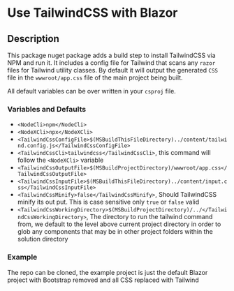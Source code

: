 # Use TailwindCSS with Blazor

## Description
This package nuget package adds a build step to install TailwindCSS via NPM and run it. It includes a config file for Tailwind that scans any `razor` files for Tailwind utility classes.
By default it will output the generated `CSS` file in the `wwwroot/app.css` file of the main project being built.

All default variables can be over written in your `csproj` file.

### Variables and Defaults
- `<NodeCli>npm</NodeCli>`
- `<NodeXCli>npx</NodeXCli>`
- `<TailwindCssConfigFile>$(MSBuildThisFileDirectory)../content/tailwind.config.js</TailwindCssConfigFile>`
- `<TailwindCssCli>tailwindcss</TailwindCssCli>`, this command will follow the `<NodeXCli>` variable
- `<TailwindCssOutputFile>$(MSBuildProjectDirectory)/wwwroot/app.css</TailwindCssOutputFile>`
- `<TailwindCssInputFile>$(MSBuildThisFileDirectory)../content/input.css</TailwindCssInputFile>`
- `<TailwindCssMinify>false</TailwindCssMinify>`, Should TailwindCSS minify its out put. This is case sensitive only `true` or `false` valid
- `<TailwindCssWorkingDirectory>$(MSBuildProjectDirectory)/../</TailwindCssWorkingDirectory>`, The directory to run the tailwind command from, we default to the level above current project directory in order to glob any components that may be in other project folders within the solution directory

### Example
The repo can be cloned, the example project is just the default Blazor project with Bootstrap removed and all CSS replaced with Tailwind